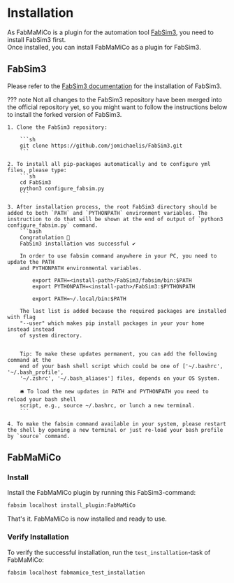# Installation

As FabMaMiCo is a plugin for the automation tool [FabSim3](https://www.github.com/djgroen/FabSim3), you need to install FabSim3 first.  
Once installed, you can install FabMaMiCo as a plugin for FabSim3.

## FabSim3

Please refer to the [FabSim3 documentation](https://fabsim3.readthedocs.io/en/latest/installation/) for the installation of FabSim3.


??? note
	Not all changes to the FabSim3 repository have been merged into the official repository yet, so you might want to follow the instructions below to install the forked version of FabSim3.

	1. Clone the FabSim3 repository:

		```sh
		git clone https://github.com/jomichaelis/FabSim3.git
		```

	2. To install all pip-packages automatically and to configure yml files, please type:
		```sh
		cd FabSim3
		python3 configure_fabsim.py
		```

	3. After installation process, the root FabSim3 directory should be added to both `PATH` and `PYTHONPATH` environment variables. The instruction to do that will be shown at the end of output of `python3 configure_fabsim.py` command.
		```bash
		Congratulation 🍻
		FabSim3 installation was successful ✔
		
		In order to use fabsim command anywhere in your PC, you need to update the PATH
		and PYTHONPATH environmental variables.
		
			export PATH=<install-path>/FabSim3/fabsim/bin:$PATH
			export PYTHONPATH=<install-path>/FabSim3:$PYTHONPATH

			export PATH=~/.local/bin:$PATH
		
		The last list is added because the required packages are installed with flag 
		"--user" which makes pip install packages in your your home instead instead 
		of system directory.


		Tip: To make these updates permanent, you can add the following command at the 
		end of your bash shell script which could be one of ['~/.bashrc', '~/.bash_profile', 
		'~/.zshrc', '~/.bash_aliases'] files, depends on your OS System.

		🛎 To load the new updates in PATH and PYTHONPATH you need to reload your bash shell 
		script, e.g., source ~/.bashrc, or lunch a new terminal.
		```

	4. To make the fabsim command available in your system, please restart the shell by opening a new terminal or just re-load your bash profile by `source` command.

## FabMaMiCo

### Install
Install the FabMaMiCo plugin by running this FabSim3-command:
```sh
fabsim localhost install_plugin:FabMaMiCo
```

That's it. FabMaMiCo is now installed and ready to use.

### Verify Installation
To verify the successful installation, run the `test_installation`-task of FabMaMiCo:
```sh
fabsim localhost fabmamico_test_installation
```
